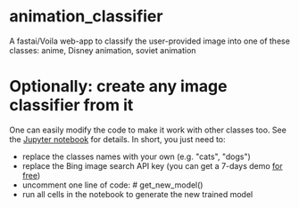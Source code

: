 # animation_classifier
A fastai/Voila web-app to classify the user-provided image into one of these classes: anime, Disney animation, soviet animation

# Optionally: create any image classifier from it
One can easily modify the code to make it work with other classes too. See the [Jupyter notebook](animation_classifier.ipynb) for details. In short, you just need to:
- replace the classes names with your own (e.g. "cats", "dogs")
- replace the Bing image search API key (you can get a 7-days demo [for free](https://forums.fast.ai/t/getting-the-bing-image-search-key/67417))
- uncomment one line of code: # get_new_model()
- run all cells in the notebook to generate the new trained model
